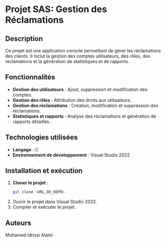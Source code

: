 # Projet SAS: Gestion des Réclamations

## Description  
Ce projet est une application console permettant de gérer les réclamations des clients. Il inclut la gestion des comptes utilisateurs, des rôles, des réclamations et la génération de statistiques et de rapports.

## Fonctionnalités  
- **Gestion des utilisateurs** : Ajout, suppression et modification des comptes.  
- **Gestion des rôles** : Attribution des droits aux utilisateurs.  
- **Gestion des réclamations** : Création, modification et suppression des réclamations.  
- **Statistiques et rapports** : Analyse des réclamations et génération de rapports détaillés.  

## Technologies utilisées  
- **Langage** : C  
- **Environnement de développement** : Visual Studio 2022  

## Installation et exécution  
1. **Cloner le projet** :  
   ```sh
   git clone <URL_DU_REPO>
2. Ouvrir le projet dans Visual Studio 2022.
3. Compiler et exécuter le projet.
## Auteurs
Mohamed Idrissi Alami